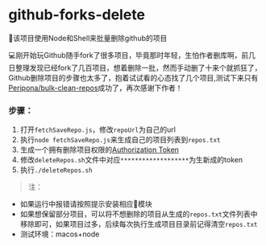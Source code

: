 # github-forks-delete
:fork_and_knife:该项目使用Node和Shell来批量删除github的项目

:computer:刚开始玩Github随手fork了很多项目，毕竟那时年轻，生怕作者删库啊，前几日整理发现已经fork了几百项目，想着删除一批，然而手动删了十来个就抓狂了，Github删除项目的步骤也太多了，抱着试试看的心态找了几个项目,测试下来只有[Peripona/bulk-clean-repos](https://github.com/Peripona/bulk-clean-repos)成功了，再次感谢下作者！

### 步骤：
1. 打开`fetchSaveRepo.js`，修改`repoUrl`为自己的url
2. 执行`node fetchSaveRepo.js`来生成自己的项目列表到`repos.txt`
3. 生成一个拥有删除项目权限的[Authorization Token](https://github.com/settings/tokens/new)
4. 修改`deleteRepos.sh`文件中对应`*******************`为生新成的token
5. 执行`./deleteRepos.sh`

>注：

* 如果运行中报错请按照提示安装相应模块
* 如果想保留部分项目，可以将不想删除的项目从生成的`repos.txt`文件列表中移除即可，如果项目过多，后续每次执行生成项目目录前记得清空`repos.txt`
* 测试环境：macos+node
